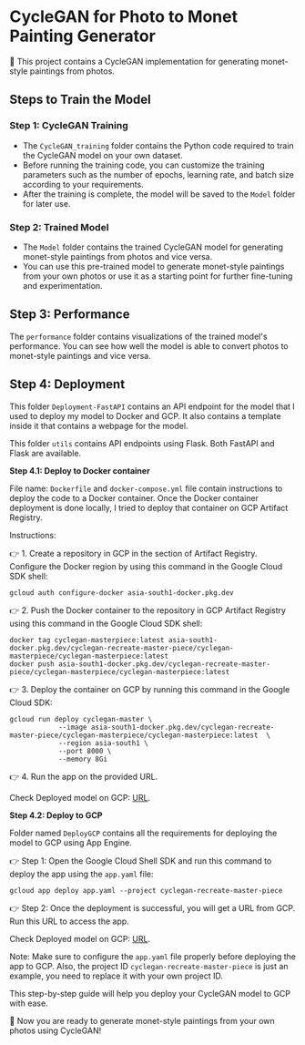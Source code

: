 # CycleGAN for Photo to Monet Painting Generator

🎨 This project contains a CycleGAN implementation for generating monet-style paintings from photos. 

## Steps to Train the Model

### Step 1: CycleGAN Training
* The `CycleGAN_training` folder contains the Python code required to train the CycleGAN model on your own dataset.
* Before running the training code, you can customize the training parameters such as the number of epochs, learning rate, and batch size according to your requirements.
* After the training is complete, the model will be saved to the `Model` folder for later use.

### Step 2: Trained Model
* The `Model` folder contains the trained CycleGAN model for generating monet-style paintings from photos and vice versa.
* You can use this pre-trained model to generate monet-style paintings from your own photos or use it as a starting point for further fine-tuning and experimentation.

## Step 3: Performance

The `performance` folder contains visualizations of the trained model's performance. You can see how well the model is able to convert photos to monet-style paintings and vice versa.

## Step 4: Deployment

This folder `Deployment-FastAPI` contains an API endpoint for the model that I used to deploy my model to Docker and GCP. It also contains a template inside it that contains a webpage for the model.

This folder `utils` contains API endpoints using Flask. Both FastAPI and Flask are available.

**Step 4.1: Deploy to Docker container**

File name: `Dockerfile` and `docker-compose.yml` file contain instructions to deploy the code to a Docker container. Once the Docker container deployment is done locally, I tried to deploy that container on GCP Artifact Registry.

Instructions:

👉 1. Create a repository in GCP in the section of Artifact Registry. Configure the Docker region by using this command in the Google Cloud SDK shell:
```
gcloud auth configure-docker asia-south1-docker.pkg.dev
```
👉 2. Push the Docker container to the repository in GCP Artifact Registry using this command in the Google Cloud SDK shell:
```
docker tag cyclegan-masterpiece:latest asia-south1-docker.pkg.dev/cyclegan-recreate-master-piece/cyclegan-masterpiece/cyclegan-masterpiece:latest 
docker push asia-south1-docker.pkg.dev/cyclegan-recreate-master-piece/cyclegan-masterpiece/cyclegan-masterpiece:latest
```
👉 3. Deploy the container on GCP by running this command in the Google Cloud SDK:
```
gcloud run deploy cyclegan-master \
			--image asia-south1-docker.pkg.dev/cyclegan-recreate-master-piece/cyclegan-masterpiece/cyclegan-masterpiece:latest  \
			--region asia-south1 \
			--port 8000 \
			--memory 8Gi 
```
👉 4. Run the app on the provided URL.

Check Deployed model on GCP: [URL](https://cyclegan-master-tvxidpiv6a-el.a.run.app/).


**Step 4.2: Deploy to GCP**

Folder named `DeployGCP` contains all the requirements for deploying the model to GCP using App Engine.

👉 Step 1: Open the Google Cloud Shell SDK and run this command to deploy the app using the `app.yaml` file:
```
gcloud app deploy app.yaml --project cyclegan-recreate-master-piece
```
👉 Step 2: Once the deployment is successful, you will get a URL from GCP. Run this URL to access the app.

Check Deployed model on GCP: [URL](https://cyclegan-recreate-master-piece.el.r.appspot.com/).

Note: Make sure to configure the `app.yaml` file properly before deploying the app to GCP. Also, the project ID `cyclegan-recreate-master-piece` is just an example, you need to replace it with your own project ID.

This step-by-step guide will help you deploy your CycleGAN model to GCP with ease.

🚀 Now you are ready to generate monet-style paintings from your own photos using CycleGAN!
